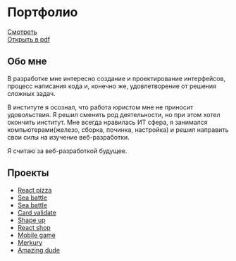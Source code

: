 # Портфолио
[Смотреть](https://aleksey-kaa.github.io/portfolio/)  
[Открыть в pdf](https://drive.google.com/open?id=1HqjQek_FeB2P8Mub137k3qIPQ1imMM0A)

## Обо мне 
В разработке мне интересно создание и проектирование интерфейсов, процесс написания кода и, конечно же, удовлетворение от решения сложных задач.

В институте я осознал, что работа юристом мне не приносит удовольствия. Я решил сменить род деятельности, но при этом хотел окончить институт. Мне всегда нравилась ИТ сфера, я занимался компьютерами(железо, сборка, починка, настройка) и решил направить свои силы на изучение веб-разработки.

Я считаю за веб-разработкой будущее.
## Проекты 
* [React pizza](https://github.com/aleksey-kaa/react-pizza)
* [Sea battle](https://github.com/aleksey-kaa/sea-battle)
* [Sea battle](https://github.com/aleksey-kaa/react-todo-list)
* [Card validate](https://github.com/aleksey-kaa/card-validate)
* [Shape up](https://github.com/aleksey-kaa/shape-up)
* [React shop](https://github.com/aleksey-kaa/react-shop)
* [Mobile game](https://github.com/aleksey-kaa/mobile-game)
* [Merkury](https://github.com/aleksey-kaa/merkury)
* [Amazing dude](https://github.com/aleksey-kaa/amazing-dude)
